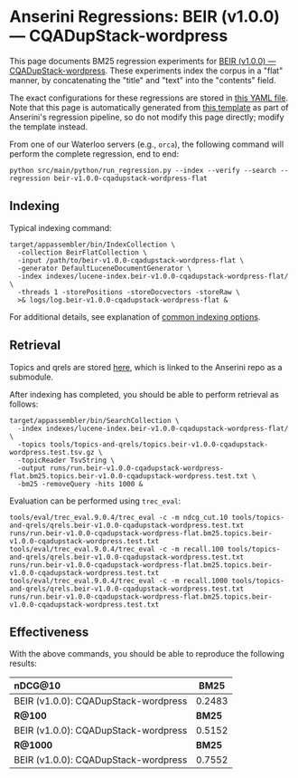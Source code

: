 # Anserini Regressions: BEIR (v1.0.0) &mdash; CQADupStack-wordpress

This page documents BM25 regression experiments for [BEIR (v1.0.0) &mdash; CQADupStack-wordpress](http://beir.ai/).
These experiments index the corpus in a "flat" manner, by concatenating the "title" and "text" into the "contents" field.

The exact configurations for these regressions are stored in [this YAML file](../../src/main/resources/regression/beir-v1.0.0-cqadupstack-wordpress-flat.yaml).
Note that this page is automatically generated from [this template](../../src/main/resources/docgen/templates/beir-v1.0.0-cqadupstack-wordpress-flat.template) as part of Anserini's regression pipeline, so do not modify this page directly; modify the template instead.

From one of our Waterloo servers (e.g., `orca`), the following command will perform the complete regression, end to end:

```
python src/main/python/run_regression.py --index --verify --search --regression beir-v1.0.0-cqadupstack-wordpress-flat
```

## Indexing

Typical indexing command:

```
target/appassembler/bin/IndexCollection \
  -collection BeirFlatCollection \
  -input /path/to/beir-v1.0.0-cqadupstack-wordpress-flat \
  -generator DefaultLuceneDocumentGenerator \
  -index indexes/lucene-index.beir-v1.0.0-cqadupstack-wordpress-flat/ \
  -threads 1 -storePositions -storeDocvectors -storeRaw \
  >& logs/log.beir-v1.0.0-cqadupstack-wordpress-flat &
```

For additional details, see explanation of [common indexing options](../../docs/common-indexing-options.md).

## Retrieval

Topics and qrels are stored [here](https://github.com/castorini/anserini-tools/tree/master/topics-and-qrels), which is linked to the Anserini repo as a submodule.

After indexing has completed, you should be able to perform retrieval as follows:

```
target/appassembler/bin/SearchCollection \
  -index indexes/lucene-index.beir-v1.0.0-cqadupstack-wordpress-flat/ \
  -topics tools/topics-and-qrels/topics.beir-v1.0.0-cqadupstack-wordpress.test.tsv.gz \
  -topicReader TsvString \
  -output runs/run.beir-v1.0.0-cqadupstack-wordpress-flat.bm25.topics.beir-v1.0.0-cqadupstack-wordpress.test.txt \
  -bm25 -removeQuery -hits 1000 &
```

Evaluation can be performed using `trec_eval`:

```
tools/eval/trec_eval.9.0.4/trec_eval -c -m ndcg_cut.10 tools/topics-and-qrels/qrels.beir-v1.0.0-cqadupstack-wordpress.test.txt runs/run.beir-v1.0.0-cqadupstack-wordpress-flat.bm25.topics.beir-v1.0.0-cqadupstack-wordpress.test.txt
tools/eval/trec_eval.9.0.4/trec_eval -c -m recall.100 tools/topics-and-qrels/qrels.beir-v1.0.0-cqadupstack-wordpress.test.txt runs/run.beir-v1.0.0-cqadupstack-wordpress-flat.bm25.topics.beir-v1.0.0-cqadupstack-wordpress.test.txt
tools/eval/trec_eval.9.0.4/trec_eval -c -m recall.1000 tools/topics-and-qrels/qrels.beir-v1.0.0-cqadupstack-wordpress.test.txt runs/run.beir-v1.0.0-cqadupstack-wordpress-flat.bm25.topics.beir-v1.0.0-cqadupstack-wordpress.test.txt
```

## Effectiveness

With the above commands, you should be able to reproduce the following results:

| **nDCG@10**                                                                                                  | **BM25**  |
|:-------------------------------------------------------------------------------------------------------------|-----------|
| BEIR (v1.0.0): CQADupStack-wordpress                                                                         | 0.2483    |
| **R@100**                                                                                                    | **BM25**  |
| BEIR (v1.0.0): CQADupStack-wordpress                                                                         | 0.5152    |
| **R@1000**                                                                                                   | **BM25**  |
| BEIR (v1.0.0): CQADupStack-wordpress                                                                         | 0.7552    |
